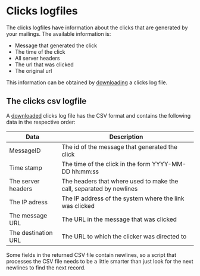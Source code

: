 # Clicks logfiles

The clicks logfiles have information about the clicks that are generated
by your mailings. The available information is:

* Message that generated the click
* The time of the click
* All server headers
* The url that was clicked
* The original url


This information can be obtained by [downloading](rest-logfiles) a clicks log file.
<!--- @todo add clicks method  when available --->

## The clicks csv logfile

A [downloaded](rest-logfiles) clicks log file has the CSV format and contains the following data
in the respective order:

| Data                | Description                                                         |
| ------------------- | ------------------------------------------------------------------- |
| MessageID           | The id of the message that generated the click                      |
| Time stamp          | The time of the click in the form YYYY-MM-DD hh:mm:ss               |
| The server headers  | The headers that where used to make the call, separated by newlines |
| The IP adress       | The IP address of the system where the link was clicked             |
| The message URL     | The URL in the message that was clicked                             |
| The destination URL | The URL to which the clicker was directed to                        |

Some fields in the returned CSV file contain newlines, so a script that
processes the CSV file needs to be a little smarter than just look for
the next newlines to find the next record.
